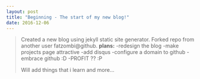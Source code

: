 ```yaml
---
layout: post
title: "Beginning - The start of my new blog!"
date: 2016-12-06
---
```

> Created a new blog using jekyll static site generator. Forked repo from another user fatzombi@github.
><b>plans:</b>
>-redesign the blog
>-make projects page attractive
>-add disqus
>-configure a domain to github
>-embrace github :D
>-PROFIT ?? :P
>
>Will add things that i learn and more...
